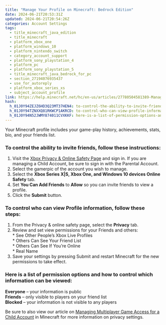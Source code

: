 ```yaml
---
title: "Manage Your Profile on Minecraft: Bedrock Edition"
date: 2024-06-21T20:53:31Z
updated: 2024-06-21T20:54:26Z
categories: Account Settings
tags:
  - title_minecraft_java_edition
  - title_minecraft
  - platform_xbox_one
  - platform_windows_10
  - platform_nintendo_switch
  - category_account_support
  - platform_sony_playstation_4
  - platform_pc
  - platform_sony_playstation_5
  - title_minecraft_java_bedrock_for_pc
  - section_27194076935437
  - use_for_autoreply
  - platform_xbox_series_xs
  - subject_account_profile
link: https://help.minecraft.net/hc/en-us/articles/27780504581389-Manage-Your-Profile-on-Minecraft-Bedrock-Edition
hash:
  h_01J0Y94ZEJZ6HD3Q23MT37HEN4: to-control-the-ability-to-invite-friends-follow-these-instructions
  h_01J0Y94TZNXXQ81RKWCP1AKRCD: to-control-who-can-view-profile-information-follow-these-steps
  h_01J0Y94N52JWMY874011CVXKKF: here-is-a-list-of-permission-options-and-how-to-control-which-information-can-be-viewed
---
```


Your Minecraft profile includes your game-play history, achievements, stats, bio, and your friends list.

### To control the ability to invite friends, follow these instructions:

1.  Visit the [Xbox Privacy & Online Safety Page](https://www.xbox.com/en-US/user/settings/privacy-and-safety/2535473438853044) and sign in. If you are managing a Child Account, be sure to sign in with the Parental Account.
2.  Select the gamerpic of the account you wish to manage.
3.  Select the **Xbox Series X\|S, Xbox One, and Windows 10 devices Online Safety** tab.
4.  Set **You Can Add Friends** to **Allow** so you can invite friends to view a profile.
5.  Click the **Submit** button.

###  To control who can view Profile information, follow these steps:

1.  From the Privacy & online safety page, select the **Privacy** tab.
2.  Review and set view permissions for your Friends and others:  
    \* See Other People’s Xbox Live Profiles  
    \* Others Can See Your Friend List  
    \* Others Can See If You’re Online  
    \* Real Name
3.  Save your settings by pressing Submit and restart Minecraft for the new permissions to take effect.

### Here is a list of permission options and how to control which information can be viewed:

**Everyone** – your information is public  
**Friends** – only visible to players on your friend list  
**Blocked** – your information is not visible to any players

  
Be sure to also view our article on [Managing Multiplayer Game Access for a Child Account](./Managing-Multiplayer-Game-Access-for-a-Child-Account-in-Minecraft.md) in Minecraft for more information on privacy settings.
